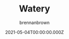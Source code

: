 ---
title: Watery
github: https://github.com/brennanbrown/watery
demo: https://watery.netlify.app
author: brennanbrown
date: 2021-05-04T00:00:00.000Z
ssg:
  - Jekyll
cms:
  - Markdown
category:
  - Blog
description: >-
  A minimalist, bare-bones theme for Jekyll only using the Water.css framework
  while still following the best practices for accessibility and search-engine
  optimization.
draft: false
publish_date: '2020-11-01T21:58:01Z'
update_date: '2022-07-24T02:39:49Z'
github_star: 8
github_fork: 7
---